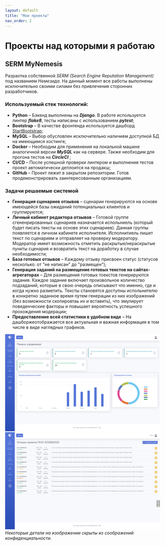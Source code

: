 ```yaml
---
layout: default
title: "Мои проекты"
nav_order: 2
---
```


# Проекты над которыми я работаю

## SERM MyNemesis

Разраотка cобственной *SERM (Search Engine Reputation Management)* под названием *Немезида*. На данный момент все работы выполнены исключительно своими силами без привлечения сторонних разработчиков.

### Используемый стек технологий:

- **Python** – Бэкенд выполнены на ***Django***. В работе используется линтер ***flake8***, тесты написаны с использованием ***pytest***;
- **Bootstrap** – В качестве фронтенда используется дашборд [StartBootstrap](https://startbootstrap.com);
- **MySQL** – Выбор обусловлен исключительно наличием доступной БД на имеющимся хостинге;
- **Docker** – Необходим для применения на локальной машине аналогичной версии ***MySQL*** как на сервере. Также необходим для прогона тестов на ***CircleCI*** ;
- **CI/CD** – После успешной проверки линтером и выполнения тестов проект автоматически деплоится на продакш;
- **GitHub** – Проект лежит в закрытом репозитории. Готов продемонстрировать заинтересованным организациям.
### Задачи решаемые системой

- **Генерация сценариев отзывов** – сценарии генерируются на основе имеющейся базы ожиданий потенциальных клиентов и группируются;
- **Личный кабинет редактора отзывов** – Готовой группе сгененрированных сценариев назначается испольниель (который будет писать тексты на основе этих сценариев). Данная группы появляется в личном кабинете исполнителя. Исполнитиель пишет текст по сценариям и отправляет на проверку модератору. Модератор имеет возможность отметить раскрытые/нераскрытые пункты сценария и возвратить текст на доработку в случае необходимости;
- **База готовых отзывов** – Каждому отзыву присвоен статус (статусов несколько: от "не написан" до "размещен");
- **Генерация заданий на размещение готовых текстов на сайтах-агрегаторах** – Для размещения готовых тоекстов генерируются задания. Каждое задание включает произвольное количество подзаданий, которые в свою очередь описывают что именно, где и когда нужно разметить. Тексты становятся доступны испольнителю в конкретно заданное время путем генерации из них изображений (без возможности скопировтаь их и вставить), что эмулирует поведенческие факторы и повышает вероятность успешного прохождения модерации;
- **Предоставление всей статистики в удобном виде** – На дашборжеотображается все актуальная и важная информация в том числе в виде наглядных графиков.

![Скриншот SERM](/assets/images/serm.png)
![Скриншот личного кабинета редактора таекстов](/assets/images/scenario.png)
*Некоторые детали на изображении скрыты из соображений конфиденциальности.*
